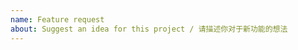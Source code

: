 ```yaml
---
name: Feature request
about: Suggest an idea for this project / 请描述你对于新功能的想法
---
```


<!--
Feature request?
* Besides telling me what you want, please also describe what it does and why you need it.
* To avoid duplicates, please also check out the requested features before you post: <https://github.com/liulex/Snipaste-Feedback/issues/282>

请求新功能？
* 除了告诉我你想要什么，请再描述一下它具体是怎样的，以及你为什么需要它。
* 为避免重复，发布之前请检查一下它是否已被提出过：<https://github.com/liulex/Snipaste-Feedback/issues/282>
-->

